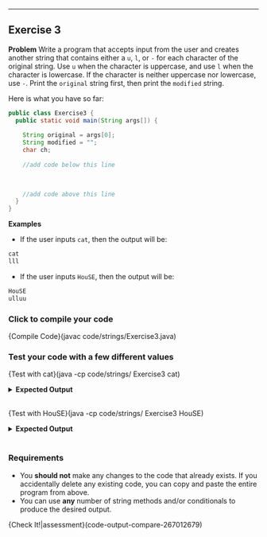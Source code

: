 ----------

## Exercise 3

**Problem**
Write a program that accepts input from the user and creates another string that contains either a `u`, `l`, or `-` for each character of the original string. Use `u` when the character is uppercase, and use `l` when the character is lowercase. If the character is neither uppercase nor lowercase, use `-`. Print the `original` string first, then print the `modified` string.

Here is what you have so far:
```java
public class Exercise3 {
  public static void main(String args[]) {
    
    String original = args[0];
    String modified = "";
    char ch;
    
    //add code below this line
    

    
    //add code above this line
  }
}
```

**Examples**
* If the user inputs `cat`, then the output will be:
```java
cat
lll
```
* If the user inputs `HouSE`, then the output will be:
```java
HouSE
ulluu
```

### Click to compile your code
{Compile Code}(javac code/strings/Exercise3.java)

### Test your code with a few different values

{Test with cat}(java -cp code/strings/ Exercise3 cat)
<details><summary><b>Expected Output</b></summary><code>cat</code><br><code>lll</code></details><br>

{Test with HouSE}(java -cp code/strings/ Exercise3 HouSE)
<details><summary><b>Expected Output</b></summary><code>HouSE</code><br><code>ulluu</code></details><br>

### Requirements
* You **should not** make any changes to the code that already exists. If you accidentally delete any existing code, you can copy and paste the entire program from above.
* You can use **any** number of string methods and/or conditionals to produce the desired output.

{Check It!|assessment}(code-output-compare-267012679)
